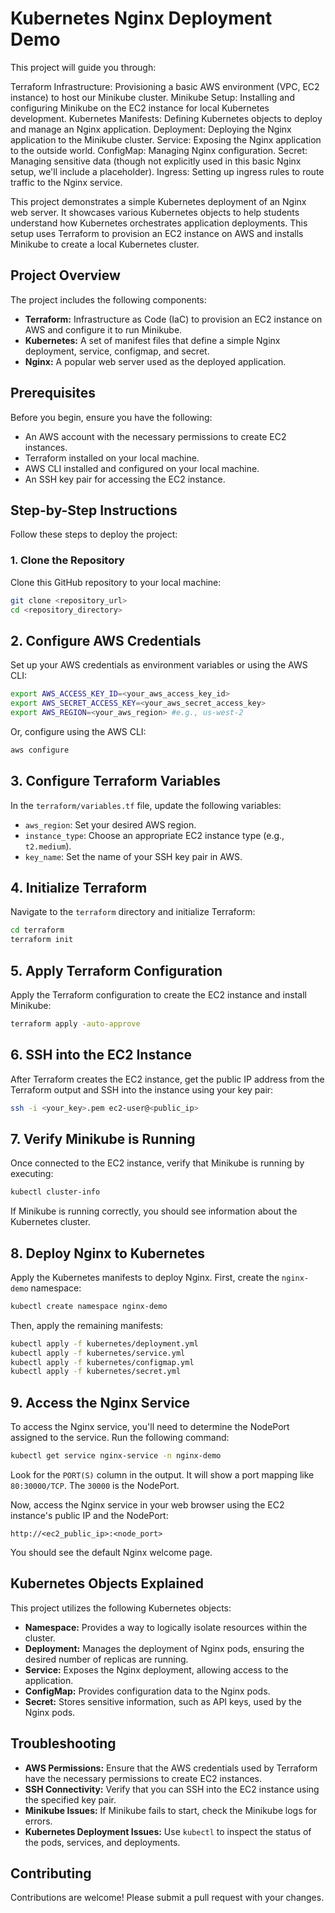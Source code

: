 # Kubernetes Nginx Deployment Demo

This project will guide you through:

Terraform Infrastructure: Provisioning a basic AWS environment (VPC, EC2 instance) to host our Minikube cluster.
Minikube Setup: Installing and configuring Minikube on the EC2 instance for local Kubernetes development.
Kubernetes Manifests: Defining Kubernetes objects to deploy and manage an Nginx application.
Deployment: Deploying the Nginx application to the Minikube cluster.
Service: Exposing the Nginx application to the outside world.
ConfigMap: Managing Nginx configuration.
Secret: Managing sensitive data (though not explicitly used in this basic Nginx setup, we'll include a placeholder).
Ingress: Setting up ingress rules to route traffic to the Nginx service.


This project demonstrates a simple Kubernetes deployment of an Nginx web server. It showcases various Kubernetes objects to help students understand how Kubernetes orchestrates application deployments. This setup uses Terraform to provision an EC2 instance on AWS and installs Minikube to create a local Kubernetes cluster.

## Project Overview

The project includes the following components:

*   **Terraform:** Infrastructure as Code (IaC) to provision an EC2 instance on AWS and configure it to run Minikube.
*   **Kubernetes:** A set of manifest files that define a simple Nginx deployment, service, configmap, and secret.
*   **Nginx:** A popular web server used as the deployed application.

## Prerequisites

Before you begin, ensure you have the following:

*   An AWS account with the necessary permissions to create EC2 instances.
*   Terraform installed on your local machine.
*   AWS CLI installed and configured on your local machine.
*   An SSH key pair for accessing the EC2 instance.

## Step-by-Step Instructions

Follow these steps to deploy the project:

### 1. Clone the Repository

Clone this GitHub repository to your local machine:

```bash
git clone <repository_url>
cd <repository_directory>
```
## 2. Configure AWS Credentials

Set up your AWS credentials as environment variables or using the AWS CLI:

```bash
export AWS_ACCESS_KEY_ID=<your_aws_access_key_id>
export AWS_SECRET_ACCESS_KEY=<your_aws_secret_access_key>
export AWS_REGION=<your_aws_region> #e.g., us-west-2
```

Or, configure using the AWS CLI:

```bash
aws configure
```

## 3. Configure Terraform Variables

In the `terraform/variables.tf` file, update the following variables:

* `aws_region`: Set your desired AWS region.
* `instance_type`: Choose an appropriate EC2 instance type (e.g., `t2.medium`).
* `key_name`: Set the name of your SSH key pair in AWS.

## 4. Initialize Terraform

Navigate to the `terraform` directory and initialize Terraform:

```bash
cd terraform
terraform init
```

## 5. Apply Terraform Configuration

Apply the Terraform configuration to create the EC2 instance and install Minikube:

```bash
terraform apply -auto-approve
```

## 6. SSH into the EC2 Instance

After Terraform creates the EC2 instance, get the public IP address from the Terraform output and SSH into the instance using your key pair:

```bash
ssh -i <your_key>.pem ec2-user@<public_ip>
```

## 7. Verify Minikube is Running

Once connected to the EC2 instance, verify that Minikube is running by executing:

```bash
kubectl cluster-info
```

If Minikube is running correctly, you should see information about the Kubernetes cluster.

## 8. Deploy Nginx to Kubernetes

Apply the Kubernetes manifests to deploy Nginx. First, create the `nginx-demo` namespace:

```bash
kubectl create namespace nginx-demo
```

Then, apply the remaining manifests:

```bash
kubectl apply -f kubernetes/deployment.yml
kubectl apply -f kubernetes/service.yml
kubectl apply -f kubernetes/configmap.yml
kubectl apply -f kubernetes/secret.yml
```

## 9. Access the Nginx Service

To access the Nginx service, you'll need to determine the NodePort assigned to the service. Run the following command:

```bash
kubectl get service nginx-service -n nginx-demo
```

Look for the `PORT(S)` column in the output. It will show a port mapping like `80:30000/TCP`. The `30000` is the NodePort.

Now, access the Nginx service in your web browser using the EC2 instance's public IP and the NodePort:

```
http://<ec2_public_ip>:<node_port>
```

You should see the default Nginx welcome page.

## Kubernetes Objects Explained

This project utilizes the following Kubernetes objects:

* **Namespace:** Provides a way to logically isolate resources within the cluster.
* **Deployment:** Manages the deployment of Nginx pods, ensuring the desired number of replicas are running.
* **Service:** Exposes the Nginx deployment, allowing access to the application.
* **ConfigMap:** Provides configuration data to the Nginx pods.
* **Secret:** Stores sensitive information, such as API keys, used by the Nginx pods.

## Troubleshooting

* **AWS Permissions:** Ensure that the AWS credentials used by Terraform have the necessary permissions to create EC2 instances.
* **SSH Connectivity:** Verify that you can SSH into the EC2 instance using the specified key pair.
* **Minikube Issues:** If Minikube fails to start, check the Minikube logs for errors.
* **Kubernetes Deployment Issues:** Use `kubectl` to inspect the status of the pods, services, and deployments.

## Contributing

Contributions are welcome! Please submit a pull request with your changes.
